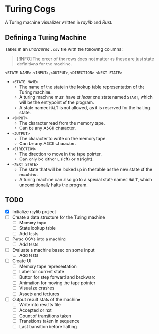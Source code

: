 # Turing Cogs

A Turing machine visualizer written in *raylib* and *Rust*.

## Defining a Turing Machine

Takes in an *unordered* `.csv` file with the following columns:

> [!INFO] The order of the rows does not matter as these are just state
> definitions for the machine.

```
<STATE NAME>,<INPUT>,<OUTPUT>,<DIRECTION>,<NEXT STATE>
```

- `<STATE NAME>`
  - The name of the state in the lookup table representation of the Turing
    machine.
  - A turing machine must have *at least* one state named `START`, which will
    be the entrypoint of the program.
  - A state named `HALT` is not allowed, as it is reserved for the halting
    state.
- `<INPUT>`
  - The character read from the memory tape.
  - Can be any ASCII character.
- `<OUTPUT>`
  - The character to write on the memory tape.
  - Can be any ASCII character.
- `<DIRECTION>`
  - The direction to move in the tape pointer.
  - Can only be either `L` (left) or `R` (right).
- `<NEXT STATE>`
  - The state that will be looked up in the table as the new state of the
    machine.
  - A turing machine can also go to a special state named `HALT`, which
    unconditionally halts the program.

## TODO
- [x] Initialize raylib project
- [ ] Create a data structure for the Turing machine
  - [ ] Memory tape
  - [ ] State lookup table
  - [ ] Add tests
- [ ] Parse CSVs into a machine
  - [ ] Add tests
- [ ] Evaluate a machine based on some input
  - [ ] Add tests
- [ ] Create UI
  - [ ] Memory tape representation
  - [ ] Label for current state
  - [ ] Button for step forward and backward
  - [ ] Animation for moving the tape pointer
  - [ ] Visualize crashes
  - [ ] Assets and textures
- [ ] Output result stats of the machine
  - [ ] Write into results file
  - [ ] Accepted or not
  - [ ] Count of transitions taken
  - [ ] Transitions taken in sequence
  - [ ] Last transition before halting
